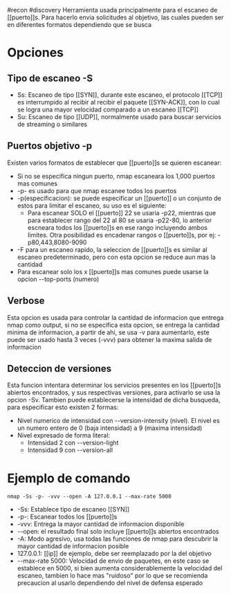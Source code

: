 #recon #discovery
Herramienta usada principalmente para el escaneo de [[puerto]]s.
Para hacerlo envia solicitudes al objetivo, las cuales pueden ser en diferentes formatos dependiendo que se busca
# Opciones
## Tipo de escaneo -S
- Ss: Escaneo de tipo [[SYN]], durante este escaneo, el protocolo [[TCP]] es interrumpido al recibir al recibir el paquete [[SYN-ACK]], con lo cual se logra una mayor velocidad comparado a un escaneo [[TCP]]
- Su: Escaneo de tipo [[UDP]], normalmente usado para buscar servicios de streaming o similares
## Puertos objetivo -p
Existen varios formatos de establecer que [[puerto]]s se quieren escanear:
- Si no se especifica ningun puerto, nmap escaneara los 1,000 puertos mas comunes
- -p- es usado para que nmap escanee todos los puertos
- -p(especificacion): se puede especificar un [[puerto]] o un conjunto de estos para limitar el escaneo, su uso es el siguiente:
	- Para escanear SOLO el [[puerto]] 22 se usaria -p22, mientras que para establecer rango del 22 al 80 se usaria -p22-80, lo anterior escneara todos los [[puerto]]s en ese rango incluyendo ambos limites. Otra posibilidad es encadenar rangos o [[puerto]]s, por ej: -p80,443,8080-9090
-  -F para un escaneo rapido, la seleccion de [[puerto]]s es similar al escaneo predeterminado, pero con esta opcion se reduce aun mas la cantidad
- Para escanear solo los x [[puerto]]s mas comunes puede usarse la opcion --top-ports (numero)
## Verbose
Esta opcion es usada para controlar la cantidad de informacion que entrega nmap como output, si no se especifica esta opcion, se entrega la cantidad minima de informacion, a partir de ahi, se usa -v para aumentarlo, este puede ser usado hasta 3 veces (-vvv) para obtener la maxima salida de informacion
## Deteccion de versiones
Esta funcion intentara determinar los servicios presentes en los [[puerto]]s abiertos encontrados, y sus respectivas versiones, para activarlo se usa la opcion -Sv.
Tambien puede establecerse la intensidad de dicha busqueda, para especificar esto existen 2 formas:
- Nivel numerico de intensidad con --version-intensity (nivel). El nivel es un numero entero de 0 (baja intensidad) a 9 (maxima intensidad)
- Nivel expresado de forma literal:
	- Intensidad 2 con --version-light
	- Intensidad 9 con --version-all
# Ejemplo de comando

`nmap -Ss -p- -vvv --open -A 127.0.0.1 --max-rate 5000`
- -Ss: Establece tipo de escaneo [[SYN]]
- -p-: Escanear todos los [[puerto]]s
- -vvv: Entrega la mayor cantidad de informacion disponible
- --open: el resultado final solo incluye [[puerto]]s abiertos encontrados
- -A: Modo agresivo, usa todas las funciones de nmap para descubrir la mayor cantidad de informacion posible
- 127.0.0.1: [[ip]] de ejemplo, debe ser reemplazado por la del objetivo
- --max-rate 5000: Velocidad de envio de paquetes, en este caso se establece en 5000, si bien aumenta considerablemente la velocidad del escaneo, tambien lo hace mas "ruidoso" por lo que se recomienda precaucion al usarlo dependiendo del nivel de defensa esperado
